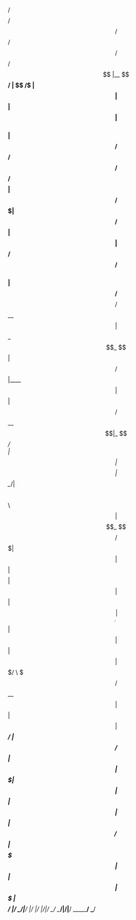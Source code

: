 

 /$$$$$$$$                                /$$      /$$           /$$ /$$             /$$    
|__  $$__/                               | $$  /$ | $$          | $$| $$            | $$    
   | $$  /$$$$$$   /$$$$$$  /$$$$$$/$$$$ | $$ /$$$| $$  /$$$$$$ | $$| $$  /$$$$$$  /$$$$$$  
   | $$ /$$__  $$ /$$__  $$| $$_  $$_  $$| $$/$$ $$ $$ |____  $$| $$| $$ /$$__  $$|_  $$_/  
   | $$| $$$$$$$$| $$  \__/| $$ \ $$ \ $$| $$$$_  $$$$  /$$$$$$$| $$| $$| $$$$$$$$  | $$    
   | $$| $$_____/| $$      | $$ | $$ | $$| $$$/ \  $$$ /$$__  $$| $$| $$| $$_____/  | $$ /$$
   | $$|  $$$$$$$| $$      | $$ | $$ | $$| $$/   \  $$|  $$$$$$$| $$| $$|  $$$$$$$  |  $$$$/
   |__/ \_______/|__/      |__/ |__/ |__/|__/     \__/ \_______/|__/|__/ \_______/   \___/  
                                                                                            
                                                                                            
                                                                                            

